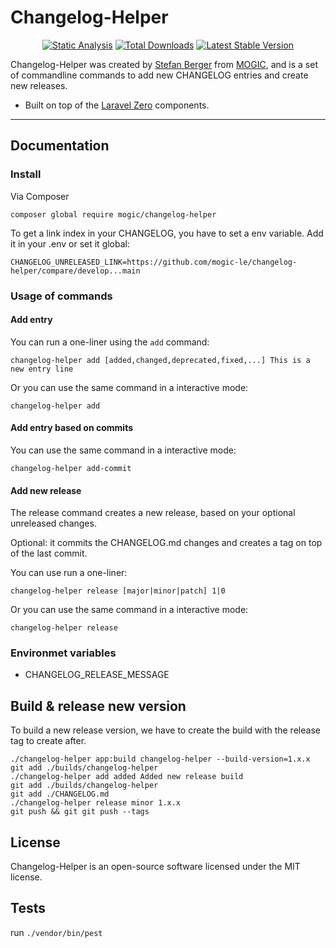 # Changelog-Helper

<p align="center">
  <a href="https://github.com/mogic/changelog-helper/actions"><img src="https://github.com/mogic-le/changelog-helper/actions/workflows/static.yml/badge.svg" alt="Static Analysis" /></a>
  <a href="https://packagist.org/packages/mogic/changelog-helper"><img src="https://img.shields.io/packagist/dt/mogic/changelog-helper.svg" alt="Total Downloads" /></a>
  <a href="https://packagist.org/packages/mogic/changelog-helper"><img src="https://img.shields.io/packagist/v/mogic/changelog-helper.svg?label=stable" alt="Latest Stable Version" /></a>
</p>

Changelog-Helper was created by [Stefan Berger](https://github.com/mogic-le) from [MOGIC](https://www.mogic.com), and is a set of commandline commands to add new CHANGELOG entries and create new releases.

- Built on top of the [Laravel Zero](https://laravel-zero.com) components.

------

## Documentation

### Install

Via Composer

    composer global require mogic/changelog-helper

To get a link index in your CHANGELOG, you have to set a env variable. Add it in your .env or set it global:

    CHANGELOG_UNRELEASED_LINK=https://github.com/mogic-le/changelog-helper/compare/develop...main

### Usage of commands

#### Add entry

You can run a one-liner using the `add` command:

    changelog-helper add [added,changed,deprecated,fixed,...] This is a new entry line

Or you can use the same command in a interactive mode:

    changelog-helper add

#### Add entry based on commits

You can use the same command in a interactive mode:

    changelog-helper add-commit

#### Add new release

The release command creates a new release, based on your optional unreleased changes.

Optional: it commits the CHANGELOG.md changes and creates a tag on top of the last commit.

You can use run a one-liner:

    changelog-helper release [major|minor|patch] 1|0

Or you can use the same command in a interactive mode:

    changelog-helper release

### Environmet variables

* CHANGELOG_RELEASE_MESSAGE

## Build & release new version

To build a new release version, we have to create the build with the release tag to create after.

    ./changelog-helper app:build changelog-helper --build-version=1.x.x
    git add ./builds/changelog-helper
    ./changelog-helper add added Added new release build
    git add ./builds/changelog-helper
    git add ./CHANGELOG.md
    ./changelog-helper release minor 1.x.x
    git push && git git push --tags


## License

Changelog-Helper is an open-source software licensed under the MIT license.

## Tests

run `./vendor/bin/pest`
